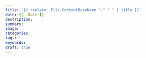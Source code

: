 ```yaml
---
title: '{{ replace .File.ContentBaseName "-" " " | title }}'
date: {{ .Date }}
description:
summary:
image:
categories:
tags:
keywords:
draft: true
---
```


